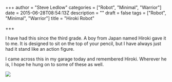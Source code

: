 +++
author = "Steve Ledlow"
categories = ["Robot", "Minimal", "Warrior"]
date = 2015-06-28T08:54:13Z
description = ""
draft = false
tags = ["Robot", "Minimal", "Warrior"]
title = "Hiroki Robot"

+++


I have had this since the third grade. A boy from Japan named Hiroki gave it to me. It is designed to sit on the top of your pencil, but I have always just had it stand like an action figure. 

I came across this in my garage today and remembered Hiroki. Wherever he is, I hope he hung on to some of these as well.

![](https://res.cloudinary.com/ldlw/image/upload/w_700/v1605556501/f5t5vqbiqrd5vslwb5aw.jpg)

